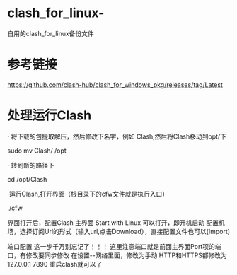 # clash_for_linux-
自用的clash_for_linux备份文件
# 参考链接
https://github.com/clash-hub/clash_for_windows_pkg/releases/tag/Latest

# 处理运行Clash
·  将下载的包提取解压，然后修改下名字，例如 Clash,然后将Clash移动到opt/下

sudo mv Clash/   /opt

· 转到新的路径下

cd  /opt/Clash

·运行Clash,打开界面（根目录下的cfw文件就是执行入口）

./cfw

界面打开后，配置Clash
主界面 Start with Linux 可以打开，即开机启动
配置机场，选择订阅Url的形式（输入url,点击Download），直接配置文件也可以(Import) 

端口配置
这一步千万别忘记了！！！
这里注意端口就是前面主界面Port项的端口，有修改要同步修改
在设置--网络里面，修改为手动
HTTP和HTTPS都修改为127.0.0.1 7890
重启clash就可以了
